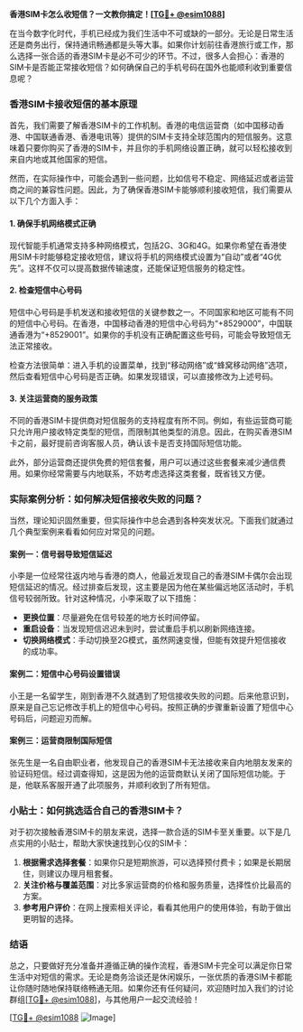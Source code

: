 **香港SIM卡怎么收短信？一文教你搞定！[[TG💪+ @esim1088](https://t.me/s/esim1088)]**

在当今数字化时代，手机已经成为我们生活中不可或缺的一部分。无论是日常生活还是商务出行，保持通讯畅通都是头等大事。如果你计划前往香港旅行或工作，那么选择一张合适的香港SIM卡是必不可少的环节。不过，很多人会担心：香港的SIM卡是否能正常接收短信？如何确保自己的手机号码在国外也能顺利收到重要信息呢？

### 香港SIM卡接收短信的基本原理

首先，我们需要了解香港SIM卡的工作机制。香港的电信运营商（如中国移动香港、中国联通香港、香港电讯等）提供的SIM卡支持全球范围内的短信服务。这意味着只要你购买了香港的SIM卡，并且你的手机网络设置正确，就可以轻松接收到来自内地或其他国家的短信。

然而，在实际操作中，可能会遇到一些问题，比如信号不稳定、网络延迟或者运营商之间的兼容性问题。因此，为了确保香港SIM卡能够顺利接收短信，我们需要从以下几个方面入手：

#### 1. 确保手机网络模式正确

现代智能手机通常支持多种网络模式，包括2G、3G和4G。如果你希望在香港使用SIM卡时能够稳定接收短信，建议将手机的网络模式设置为“自动”或者“4G优先”。这样不仅可以提高数据传输速度，还能保证短信服务的稳定性。

#### 2. 检查短信中心号码

短信中心号码是手机发送和接收短信的关键参数之一。不同国家和地区可能有不同的短信中心号码。在香港，中国移动香港的短信中心号码为“+8529000”，中国联通香港为“+8529001”。如果你的手机没有正确配置这些号码，可能会导致短信无法正常接收。

检查方法很简单：进入手机的设置菜单，找到“移动网络”或“蜂窝移动网络”选项，然后查看短信中心号码是否正确。如果发现错误，可以直接修改为上述号码。

#### 3. 关注运营商的服务政策

不同的香港SIM卡提供商对短信服务的支持程度有所不同。例如，有些运营商可能只允许用户接收特定类型的短信，而限制其他类型的消息。因此，在购买香港SIM卡之前，最好提前咨询客服人员，确认该卡是否支持国际短信功能。

此外，部分运营商还提供免费的短信套餐，用户可以通过这些套餐来减少通信费用。如果你经常需要与内地联系，不妨考虑选择这类套餐，既省钱又方便。

### 实际案例分析：如何解决短信接收失败的问题？

当然，理论知识固然重要，但实际操作中总会遇到各种突发状况。下面我们就通过几个典型案例来看看如何应对常见的问题。

#### 案例一：信号弱导致短信延迟

小李是一位经常往返内地与香港的商人，他最近发现自己的香港SIM卡偶尔会出现短信延迟的情况。经过排查后发现，这主要是因为他在某些偏远地区活动时，手机信号较弱所致。针对这种情况，小李采取了以下措施：

- **更换位置**：尽量避免在信号较差的地方长时间停留。
- **重启设备**：当发现短信迟迟未到时，尝试重启手机以刷新网络连接。
- **切换网络模式**：手动切换至2G模式，虽然网速变慢，但能有效提升短信接收的成功率。

#### 案例二：短信中心号码设置错误

小王是一名留学生，刚到香港不久就遇到了短信接收失败的问题。后来他意识到，原来是自己忘记修改手机上的短信中心号码。按照正确的步骤重新设置了短信中心号码后，问题迎刃而解。

#### 案例三：运营商限制国际短信

张先生是一名自由职业者，他发现自己的香港SIM卡无法接收来自内地朋友发来的验证码短信。经过调查得知，这是因为他的运营商默认关闭了国际短信功能。于是，他联系客服开通了此项服务，并顺利收到了所有短信。

### 小贴士：如何挑选适合自己的香港SIM卡？

对于初次接触香港SIM卡的朋友来说，选择一款合适的SIM卡至关重要。以下是几点实用的小贴士，帮助大家快速找到心仪的SIM卡：

1. **根据需求选择套餐**：如果你只是短期旅游，可以选择预付费卡；如果是长期居住，则建议办理月租套餐。
2. **关注价格与覆盖范围**：对比多家运营商的价格和服务质量，选择性价比最高的方案。
3. **参考用户评价**：在网上搜索相关评论，看看其他用户的使用体验，有助于做出更明智的选择。

### 结语

总之，只要做好充分准备并遵循正确的操作流程，香港SIM卡完全可以满足你日常生活中对短信的需求。无论是商务洽谈还是休闲娱乐，一张优质的香港SIM卡都能让你随时随地保持联络畅通无阻。如果你还有任何疑问，欢迎随时加入我们的讨论群组[[TG💪+ @esim1088](https://t.me/s/esim1088)]，与其他用户一起交流经验！

[[TG💪+ @esim1088](https://t.me/s/esim1088) ![Image](https://i.postimg.cc/4NQfJmqS/Snipaste-2025-05-13-00-14-12.png)]